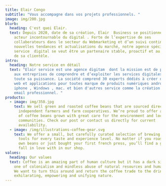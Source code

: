 ```yaml
---
title: Elair Congo
subtitle: "Vous accompagne dans vos projets professionnels. "
image: img/200.jpg
blurb:
  heading: C'est quoi Elair.
  text: Depuis 2020, date de sa création, Elair  Business se positionne comme un
    acteur incontournable du digital . Forte de l’expertise de ses
    collaborateurs dans le secteur du Webmarketing et d’un suivi continu des
    nouvelles tendances et actualisations du marché, notre agence spécialisée en
    service  digital se veut être un partenaire stable, proactif et au service
    de sa clientèle.
intro:
  heading: Notre service en détail
  text: "Elair service est une agence digitam  dont la mission est de permettre
    aux entreprises de comprendre et d’exploiter les services digitales dans
    toute sa puissance. La société comprend 30 experts dédiés à créer des sites
    web et applications pour toutes marque de produits numériques android  ,
    iphone , Windows , mac. et bien d'autres service comme la création d'un
    email professionnel. "
products:
  - image: img/350.jpg
    text: We sell green and roasted coffee beans that are sourced directly from
      independent farmers and farm cooperatives. We’re proud to offer a variety
      of coffee beans grown with great care for the environment and local
      communities. Check our post or contact us directly for current
      availability.
  - image: /img/illustrations-coffee-gear.svg
    text: We offer a small, but carefully curated selection of brewing gear and
      tools for every taste and experience level. No matter if you roast your
      own beans or just bought your first french press, you’ll find a gadget to
      fall in love with in our shop.
values:
  heading: Our values
  text: Coffee is an amazing part of human culture but it has a dark side too –
    one of colonialism and mindless abuse of natural resources and human lives.
    We want to turn this around and return the coffee trade to the drink’s
    exhilarating, empowering and unifying nature.
---
```

